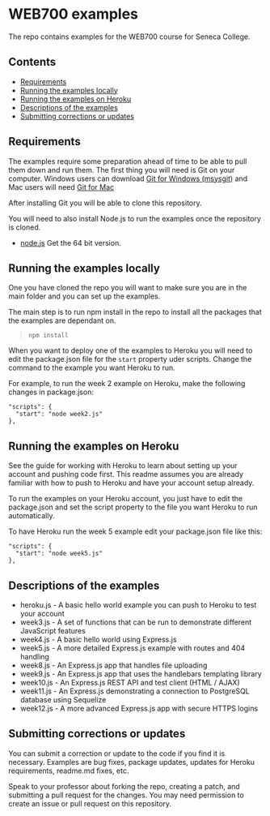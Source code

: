 # WEB700 examples

The repo contains examples for the WEB700 course for Seneca College.

## Contents

* [Requirements](#a0)
* [Running the examples locally](#a2)
* [Running the examples on Heroku](#a3)
* [Descriptions of the examples](#a4)
* [Submitting corrections or updates](#a5)

<a name="a0"></a>
## Requirements

The examples require some preparation ahead of time to be able to pull them down and run them. The first thing you will need is Git on your computer. Windows users can download [Git for Windows (msysgit)](https://git-for-windows.github.io/) and Mac users will need [Git for Mac](https://git-scm.com/download/mac)

After installing Git you will be able to clone this repository.

You will need to also install Node.js to run the examples once the repository is cloned.
* [node.js](https://nodejs.org/en/download/) Get the 64 bit version.

<a name="a2"></a>
## Running the examples locally

One you have cloned the repo you will want to make sure you are in the main folder and you can set up the examples.

The main step is to run npm install in the repo to install all the packages that the examples are dependant on.
> `npm install`

When you want to deploy one of the examples to Heroku you will need to edit the package.json file for the `start` property uder scripts. Change the command to the example you want Heroku to run.

For example, to run the week 2 example on Heroku, make the following changes in package.json:
```
"scripts": {
  "start": "node week2.js"
},
```

<a name="a3"></a>
## Running the examples on Heroku

See the guide for working with Heroku to learn about setting up your account and pushing code first. This readme assumes you are already familiar with how to push to Heroku and have your account setup already.

To run the examples on your Heroku account, you just have to edit the package.json and set the script property to the file you want Heroku to run automatically.

To have Heroku run the week 5 example edit your package.json file like this:
```
"scripts": {
  "start": "node week5.js"
},
```

<a name="a4"></a>
## Descriptions of the examples

* heroku.js - A basic hello world example you can push to Heroku to test your account
* week3.js - A set of functions that can be run to demonstrate different JavaScript features
* week4.js - A basic hello world using Express.js
* week5.js - A more detailed Express.js example with routes and 404 handling
* week8.js - An Express.js app that handles file uploading
* week9.js - An Express.js app that uses the handlebars templating library
* week10.js - An Express.js REST API and test client (HTML / AJAX)
* week11.js - An Express.js demonstrating a connection to PostgreSQL database using Sequelize
* week12.js - A more advanced Express.js app with secure HTTPS logins

<a name="a5"></a>
## Submitting corrections or updates

You can submit a correction or update to the code if you find it is necessary. Examples are bug fixes, package updates, updates for Heroku requirements, readme.md fixes, etc.

Speak to your professor about forking the repo, creating a patch, and submitting a pull request for the changes. You may need permission to create an issue or pull request on this repository.